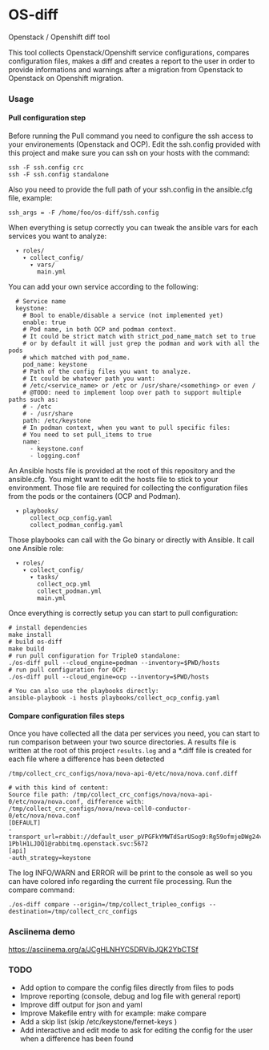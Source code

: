 # OS-diff
Openstack / Openshift diff tool

This tool collects Openstack/Openshift service configurations,
compares configuration files, makes a diff and creates a report to the user
in order to provide informations and warnings after a migration from
Openstack to Openstack on Openshift migration.

### Usage

#### Pull configuration step

Before running the Pull command you need to configure the ssh access to your environements (Openstack and OCP).
Edit the ssh.config provided with this project and make sure you can ssh on your hosts with the command:

```
ssh -F ssh.config crc
ssh -F ssh.config standalone
```

Also you need to provide the full path of your ssh.config in the ansible.cfg file, example:

```
ssh_args = -F /home/foo/os-diff/ssh.config
```

When everything is setup correctly you can tweak the ansible vars for each services you want to analyze:

```
  ▾ roles/
    ▾ collect_config/
      ▾ vars/
        main.yml
```

You can add your own service according to the following:

```
  # Service name
  keystone:
    # Bool to enable/disable a service (not implemented yet)
    enable: true
    # Pod name, in both OCP and podman context.
    # It could be strict match with strict_pod_name_match set to true
    # or by default it will just grep the podman and work with all the pods
    # which matched with pod_name.
    pod_name: keystone
    # Path of the config files you want to analyze.
    # It could be whatever path you want:
    # /etc/<service_name> or /etc or /usr/share/<something> or even /
    # @TODO: need to implement loop over path to support multiple paths such as:
    # - /etc
    # - /usr/share
    path: /etc/keystone
    # In podman context, when you want to pull specific files:
    # You need to set pull_items to true
    name:
      - keystone.conf
      - logging.conf
```

An Ansible hosts file is provided at the root of this repository and the
ansible.cfg.
You might want to edit the hosts file to stick to your environment.
Those file are required for collecting the configuration files from
the pods or the containers (OCP and Podman).

```
  ▾ playbooks/
      collect_ocp_config.yaml
      collect_podman_config.yaml
```

Those playbooks can call with the Go binary or directly with Ansible.
It call one Ansible role:

```
  ▾ roles/
    ▾ collect_config/
      ▾ tasks/
        collect_ocp.yml
        collect_podman.yml
        main.yml
```

Once everything is correctly setup you can start to pull configuration:


```
# install dependencies
make install
# build os-diff
make build
# run pull configuration for TripleO standalone:
./os-diff pull --cloud_engine=podman --inventory=$PWD/hosts
# run pull configuration for OCP:
./os-diff pull --cloud_engine=ocp --inventory=$PWD/hosts

# You can also use the playbooks directly:
ansible-playbook -i hosts playbooks/collect_ocp_config.yaml
```

#### Compare configuration files steps

Once you have collected all the data per services you need, you can start to run comparison between
your two source directories.
A results file is written at the root of this project `results.log` and a *.diff file is created for each
file where a difference has been detected

```
/tmp/collect_crc_configs/nova/nova-api-0/etc/nova/nova.conf.diff

# with this kind of content:
Source file path: /tmp/collect_crc_configs/nova/nova-api-0/etc/nova/nova.conf, difference with: /tmp/collect_crc_configs/nova/nova-cell0-conductor-0/etc/nova/nova.conf
[DEFAULT]
-transport_url=rabbit://default_user_pVPGFkYMWTdSarUSog9:Rg59ofmjeDWg24v8ZeGW-1PblH1LJDQ1@rabbitmq.openstack.svc:5672
[api]
-auth_strategy=keystone
```

The log INFO/WARN and ERROR will be print to the console as well so you can have colored info regarding the current file processing.
Run the compare command:

```
./os-diff compare --origin=/tmp/collect_tripleo_configs --destination=/tmp/collect_crc_configs

```

### Asciinema demo

https://asciinema.org/a/JCgHLNHYC5DRVibJQK2YbCTSf

### TODO

* Add option to compare the config files directly from files to pods
* Improve reporting (console, debug and log file with general report)
* Improve diff output for json and yaml
* Improve Makefile entry with for example: make compare
* Add a skip list (skip /etc/keystone/fernet-keys )
* Add interactive and edit mode to ask for editing the config for the user
  when a difference has been found

